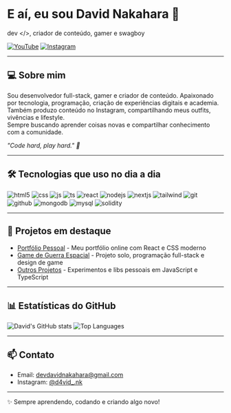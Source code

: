 # E aí, eu sou David Nakahara 👋
dev </>, criador de conteúdo, gamer e swagboy 






[![YouTube](https://img.shields.io/badge/YouTube-FF0000?style=for-the-badge&logo=youtube&logoColor=white)](https://www.youtube.com/@Recruta0007/featured)
[![Instagram](https://img.shields.io/badge/Instagram-E4405F?style=for-the-badge&logo=instagram&logoColor=white)](https://www.instagram.com/d4vid_.nk?igsh=bGUxeHc5bDJ0ZHk3)

---

## 💻 Sobre mim
Sou desenvolvedor full-stack, gamer e criador de conteúdo. Apaixonado por tecnologia, programação, criação de experiências digitais e academia.  
Também produzo conteúdo no Instagram, compartilhando meus outfits, vivências e lifestyle.  
Sempre buscando aprender coisas novas e compartilhar conhecimento com a comunidade.



*"Code hard, play hard." 🚀*

---

## 🛠 Tecnologias que uso no dia a dia

<div style="display: inline_block">
  <img align="center" alt="html5" src="https://img.shields.io/badge/HTML5-E34F26?style=for-the-badge&logo=html5&logoColor=white" />
  <img align="center" alt="css" src="https://img.shields.io/badge/CSS3-1572B6?style=for-the-badge&logo=css3&logoColor=white" />
  <img align="center" alt="js" src="https://img.shields.io/badge/JavaScript-F7DF1E?style=for-the-badge&logo=javascript&logoColor=black" />
  <img align="center" alt="ts" src="https://img.shields.io/badge/TypeScript-007ACC?style=for-the-badge&logo=typescript&logoColor=white" />
  <img align="center" alt="react" src="https://img.shields.io/badge/React-20232A?style=for-the-badge&logo=react&logoColor=61DAFB" />
  <img align="center" alt="nodejs" src="https://img.shields.io/badge/Node.js-43853D?style=for-the-badge&logo=node.js&logoColor=white" />
  <img align="center" alt="nextjs" src="https://img.shields.io/badge/Next.js-000000?style=for-the-badge&logo=next.js&logoColor=white" />
  <img align="center" alt="tailwind" src="https://img.shields.io/badge/TailwindCSS-38BDF8?style=for-the-badge&logo=tailwind-css&logoColor=white" />
  <img align="center" alt="git" src="https://img.shields.io/badge/Git-F05032?style=for-the-badge&logo=git&logoColor=white" />
  <img align="center" alt="github" src="https://img.shields.io/badge/GitHub-181717?style=for-the-badge&logo=github&logoColor=white" />
  <img align="center" alt="mongodb" src="https://img.shields.io/badge/MongoDB-47A248?style=for-the-badge&logo=mongodb&logoColor=white" />
  <img align="center" alt="mysql" src="https://img.shields.io/badge/MySQL-4479A1?style=for-the-badge&logo=mysql&logoColor=white" />
  <img align="center" alt="solidity" src="https://img.shields.io/badge/Solidity-363636?style=for-the-badge&logo=solidity&logoColor=white" />
</div>

---

## 🚀 Projetos em destaque
- [Portfólio Pessoal](https://annextt.github.io/Portefolio/) - Meu portfólio online com React e CSS moderno  
- [Game de Guerra Espacial](#) - Projeto solo, programação full-stack e design de game  
- [Outros Projetos](#) - Experimentos e libs pessoais em JavaScript e TypeScript  

---

## 📊 Estatísticas do GitHub

![David's GitHub stats](https://github-readme-stats.vercel.app/api?username=Annextt&show_icons=true&theme=tokyonight)
![Top Languages](https://github-readme-stats.vercel.app/api/top-langs/?username=Annextt&layout=compact&theme=tokyonight)

---

## 📫 Contato
- Email: devdavidnakahara@gmail.com
- Instagram: [@d4vid_.nk](https://www.instagram.com/d4vid_.nk?igsh=bGUxeHc5bDJ0ZHk3)  
 

---

✨ Sempre aprendendo, codando e criando algo novo!
